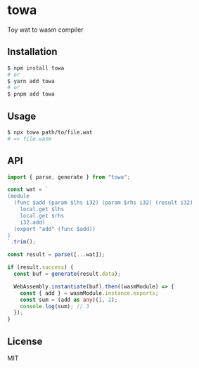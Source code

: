 # towa

Toy wat to wasm compiler

## Installation

```bash
$ npm install towa
# or
$ yarn add towa
# or
$ pnpm add towa
```

## Usage

```bash
$ npx towa path/to/file.wat
# => file.wasm
```

## API

```ts
import { parse, generate } from "towa";

const wat = `
(module
  (func $add (param $lhs i32) (param $rhs i32) (result i32)
    local.get $lhs
    local.get $rhs
    i32.add)
  (export "add" (func $add))
)
`.trim();

const result = parse([...wat]);

if (result.success) {
  const buf = generate(result.data);

  WebAssembly.instantiate(buf).then((wasmModule) => {
    const { add } = wasmModule.instance.exports;
    const sum = (add as any)(1, 2);
    console.log(sum); // 3
  });
}
```

## License

MIT
